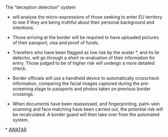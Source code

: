 The “deception detection” system
- will analyse the micro-expressions of those seeking to enter EU territory
to see if they are being truthful about their personal background and intentions.
- Those arriving at the border will be required to have uploaded pictures
of their passport, visa and proof of funds.



- Travellers who have been flagged as low risk by the avatar &#42;,
and its lie detector, will go through a short re-evaluation
of their information for entry. Those judged to be of higher
risk will undergo a more detailed check.

- Border officials will use a handheld device to automatically
crosscheck information, comparing the facial images captured
during the pre-screening stage to passports and photos taken
on previous border crossings.

- When documents have been reassessed, and fingerprinting,
palm-vein scanning and face matching have been carried out,
the potential risk will be recalculated. A border guard will
then take over from the automated system.



&#42; [AWATAR](http://borders.arizona.edu/cms/projects/avatar-automated-virtual-agent-truth-assessments-real-time)
